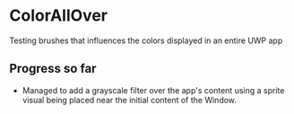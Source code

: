 # ColorAllOver
Testing brushes that influences the colors displayed in an entire UWP app

## Progress so far
- Managed to add a grayscale filter over the app's content using a sprite visual being placed near the initial content of the Window.
